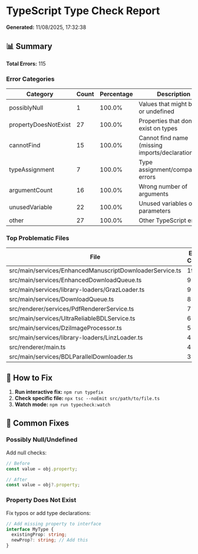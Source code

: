 # TypeScript Type Check Report

**Generated:** 11/08/2025, 17:32:38

## 📊 Summary

**Total Errors:** 115

### Error Categories

| Category | Count | Percentage | Description |
|----------|-------|------------|-------------|
| possiblyNull | 1 | 100.0% | Values that might be null or undefined |
| propertyDoesNotExist | 27 | 100.0% | Properties that don't exist on types |
| cannotFind | 15 | 100.0% | Cannot find name (missing imports/declarations) |
| typeAssignment | 7 | 100.0% | Type assignment/compatibility errors |
| argumentCount | 16 | 100.0% | Wrong number of arguments |
| unusedVariable | 22 | 100.0% | Unused variables or parameters |
| other | 27 | 100.0% | Other TypeScript errors |

### Top Problematic Files

| File | Error Count |
|------|-------------|
| src/main/services/EnhancedManuscriptDownloaderService.ts | 19 |
| src/main/services/EnhancedDownloadQueue.ts | 9 |
| src/main/services/library-loaders/GrazLoader.ts | 9 |
| src/main/services/DownloadQueue.ts | 8 |
| src/renderer/services/PdfRendererService.ts | 7 |
| src/main/services/UltraReliableBDLService.ts | 6 |
| src/main/services/DziImageProcessor.ts | 5 |
| src/main/services/library-loaders/LinzLoader.ts | 4 |
| src/renderer/main.ts | 4 |
| src/main/services/BDLParallelDownloader.ts | 3 |

## 🔧 How to Fix

1. **Run interactive fix:** `npm run typefix`
2. **Check specific file:** `npx tsc --noEmit src/path/to/file.ts`
3. **Watch mode:** `npm run typecheck:watch`

## 📝 Common Fixes

### Possibly Null/Undefined
Add null checks:
```typescript
// Before
const value = obj.property;

// After
const value = obj?.property;
```

### Property Does Not Exist
Fix typos or add type declarations:
```typescript
// Add missing property to interface
interface MyType {
  existingProp: string;
  newProp?: string; // Add this
}
```

